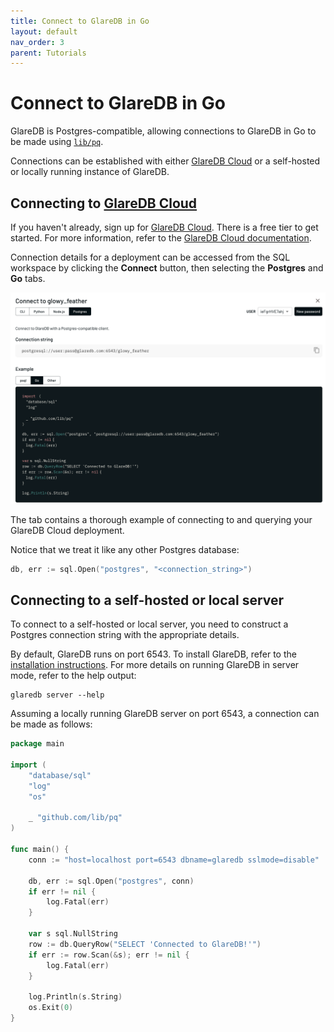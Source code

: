 ```yaml
---
title: Connect to GlareDB in Go
layout: default
nav_order: 3
parent: Tutorials
---
```


# Connect to GlareDB in Go

GlareDB is Postgres-compatible, allowing connections to GlareDB in Go to be
made using [`lib/pq`](https://github.com/lib/pq).

Connections can be established with either [GlareDB Cloud] or a self-hosted or
locally running instance of GlareDB.

## Connecting to [GlareDB Cloud]

If you haven't already, sign up for [GlareDB Cloud]. There is a free tier
to get started. For more information, refer to the
[GlareDB Cloud documentation].

Connection details for a deployment can be accessed from the SQL workspace by
clicking the **Connect** button, then selecting the **Postgres** and **Go**
tabs.

![connect]

The tab contains a thorough example of connecting to and querying your GlareDB
Cloud deployment.

Notice that we treat it like any other Postgres database:

```go
db, err := sql.Open("postgres", "<connection_string>")
```

## Connecting to a self-hosted or local server

To connect to a self-hosted or local server, you need to construct a Postgres
connection string with the appropriate details.

By default, GlareDB runs on port 6543. To install GlareDB, refer to the
[installation instructions]. For more details on running GlareDB in server mode,
refer to the help output:

```shell
glaredb server --help
```

Assuming a locally running GlareDB server on port 6543, a connection can be made
as follows:

```go
package main

import (
    "database/sql"
    "log"
    "os"

    _ "github.com/lib/pq"
)

func main() {
    conn := "host=localhost port=6543 dbname=glaredb sslmode=disable"

    db, err := sql.Open("postgres", conn)
    if err != nil {
        log.Fatal(err)
    }

    var s sql.NullString
    row := db.QueryRow("SELECT 'Connected to GlareDB!'")
    if err := row.Scan(&s); err != nil {
        log.Fatal(err)
    }

    log.Println(s.String)
    os.Exit(0)
}
```

[GlareDB Cloud]: https://console.glaredb.com
[GlareDB Cloud documentation]: /cloud/
[connect]: /assets/images/tutorials/connect-go.png
[installation instructions]: /introduction/locally-cli.html#install
